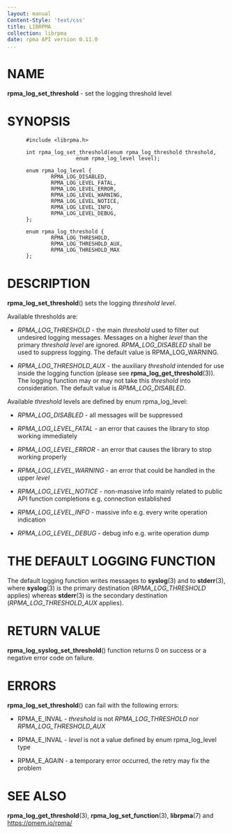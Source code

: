 ```yaml
---
layout: manual
Content-Style: 'text/css'
title: LIBRPMA
collection: librpma
date: rpma API version 0.11.0
...
```


[comment]: <> (SPDX-License-Identifier: BSD-3-Clause)
[comment]: <> (Copyright 2020, Intel Corporation)

NAME
====

**rpma\_log\_set\_threshold** - set the logging threshold level

SYNOPSIS
========

          #include <librpma.h>

          int rpma_log_set_threshold(enum rpma_log_threshold threshold,
                          enum rpma_log_level level);

          enum rpma_log_level {
                  RPMA_LOG_DISABLED,
                  RPMA_LOG_LEVEL_FATAL,
                  RPMA_LOG_LEVEL_ERROR,
                  RPMA_LOG_LEVEL_WARNING,
                  RPMA_LOG_LEVEL_NOTICE,
                  RPMA_LOG_LEVEL_INFO,
                  RPMA_LOG_LEVEL_DEBUG,
          };

          enum rpma_log_threshold {
                  RPMA_LOG_THRESHOLD,
                  RPMA_LOG_THRESHOLD_AUX,
                  RPMA_LOG_THRESHOLD_MAX
          };

DESCRIPTION
===========

**rpma\_log\_set\_threshold**() sets the logging *threshold* *level*.

Available thresholds are:

-   *RPMA\_LOG\_THRESHOLD* - the main *threshold* used to filter out
    undesired logging messages. Messages on a higher *level* than the
    primary *threshold* *level* are ignored. *RPMA\_LOG\_DISABLED* shall
    be used to suppress logging. The default value is
    RPMA\_LOG\_WARNING.

-   *RPMA\_LOG\_THRESHOLD\_AUX* - the auxiliary *threshold* intended for
    use inside the logging function (please see
    **rpma\_log\_get\_threshold**(3)). The logging function may or may
    not take this *threshold* into consideration. The default value is
    *RPMA\_LOG\_DISABLED*.

Available *threshold* levels are defined by enum rpma\_log\_level:

-   *RPMA\_LOG\_DISABLED* - all messages will be suppressed

-   *RPMA\_LOG\_LEVEL\_FATAL* - an error that causes the library to stop
    working immediately

-   *RPMA\_LOG\_LEVEL\_ERROR* - an error that causes the library to stop
    working properly

-   *RPMA\_LOG\_LEVEL\_WARNING* - an error that could be handled in the
    upper *level*

-   *RPMA\_LOG\_LEVEL\_NOTICE* - non-massive info mainly related to
    public API function completions e.g. connection established

-   *RPMA\_LOG\_LEVEL\_INFO* - massive info e.g. every write operation
    indication

-   *RPMA\_LOG\_LEVEL\_DEBUG* - debug info e.g. write operation dump

THE DEFAULT LOGGING FUNCTION
============================

The default logging function writes messages to **syslog**(3) and to
**stderr**(3), where **syslog**(3) is the primary destination
(*RPMA\_LOG\_THRESHOLD* applies) whereas **stderr**(3) is the secondary
destination (*RPMA\_LOG\_THRESHOLD\_AUX* applies).

RETURN VALUE
============

**rpma\_log\_syslog\_set\_threshold**() function returns 0 on success or
a negative error code on failure.

ERRORS
======

**rpma\_log\_set\_threshold**() can fail with the following errors:

-   RPMA\_E\_INVAL - *threshold* is not *RPMA\_LOG\_THRESHOLD* nor
    *RPMA\_LOG\_THRESHOLD\_AUX*

-   RPMA\_E\_INVAL - *level* is not a value defined by enum
    rpma\_log\_level type

-   RPMA\_E\_AGAIN - a temporary error occurred, the retry may fix the
    problem

SEE ALSO
========

**rpma\_log\_get\_threshold**(3), **rpma\_log\_set\_function**(3),
**librpma**(7) and https://pmem.io/rpma/
